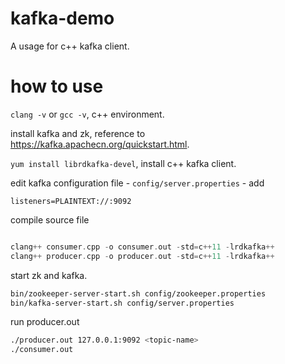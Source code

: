 # kafka-demo
A usage for c++ kafka client.
# how to use

`clang -v` or `gcc -v`, c++ environment.

install kafka and zk, reference to https://kafka.apachecn.org/quickstart.html.

`yum install librdkafka-devel`, install c++ kafka client.

edit kafka configuration file - `config/server.properties` - add
```properties
listeners=PLAINTEXT://:9092
```
compile source file
 ```c++
 
 clang++ consumer.cpp -o consumer.out -std=c++11 -lrdkafka++
 clang++ producer.cpp -o producer.out -std=c++11 -lrdkafka++
 ```
start zk and kafka.
```bash
bin/zookeeper-server-start.sh config/zookeeper.properties
bin/kafka-server-start.sh config/server.properties
```
run producer.out
```bash
./producer.out 127.0.0.1:9092 <topic-name>
./consumer.out
```
 
